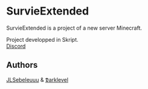 # **SurvieExtended**

SurvieExtended is a project of a new server Minecraft. 

 Project developped in Skript. <br>
  [Discord](https://discord.gg/vuq3fRsARA) 
 
   
   
 ## Authors 
 
 [JLSebeleuuu](https://github.com/jLSebeleuuu) & [𝕯arklevel](https://github.com/xX-DARKLEVEL-Xx)
